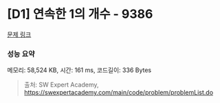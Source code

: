 # [D1] 연속한 1의 개수 - 9386 

[문제 링크](https://swexpertacademy.com/main/code/problem/problemDetail.do?contestProbId=AXALDUIq97oDFASI) 

### 성능 요약

메모리: 58,524 KB, 시간: 161 ms, 코드길이: 336 Bytes



> 출처: SW Expert Academy, https://swexpertacademy.com/main/code/problem/problemList.do